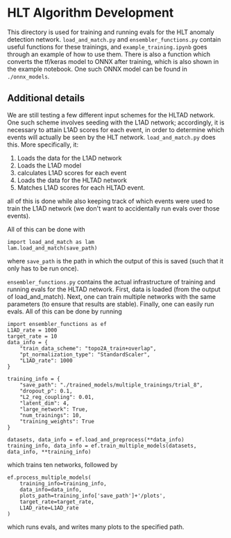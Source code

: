 # HLT Algorithm Development

This directory is used for training and running evals for the HLT anomaly detection network. `load_and_match.py` and `ensembler_functions.py` contain useful functions for these trainings, and `example_training.ipynb` goes through an example of how to use them. There is also a function which converts the tf/keras model to ONNX after training, which is also shown in the example notebook. One such ONNX model can be found in `./onnx_models`.

## Additional details
We are still testing a few different input schemes for the HLTAD network. One such scheme involves seeding with the L1AD network; accordingly, it is necessary to attain L1AD scores for each event, in order to determine which events will actually be seen by the HLT network. `load_and_match.py` does this. More specifically, it:
1. Loads the data for the L1AD network
2. Loads the L1AD model
3. calculates L1AD scores for each event
4. Loads the data for the HLTAD network
5. Matches L1AD scores for each HLTAD event.

all of this is done while also keeping track of which events were used to train the L1AD network (we don't want to accidentally run evals over those events).

All of this can be done with
```
import load_and_match as lam
lam.load_and_match(save_path)
```
where `save_path` is the path in which the output of this is saved (such that it only has to be run once).

`ensembler_functions.py` contains the actual infrastructure of training and running evals for the HLTAD network. First, data is loaded (from the output of load_and_match). Next, one can train multiple networks with the same parameters (to ensure that results are stable). Finally, one can easily run evals. All of this can be done by running 

```
import ensembler_functions as ef
L1AD_rate = 1000
target_rate = 10
data_info = {
    "train_data_scheme": "topo2A_train+overlap", 
    "pt_normalization_type": "StandardScaler", 
    "L1AD_rate": 1000
}

training_info = {
    "save_path": "./trained_models/multiple_trainings/trial_8", 
    "dropout_p": 0.1, 
    "L2_reg_coupling": 0.01, 
    "latent_dim": 4, 
    "large_network": True, 
    "num_trainings": 10,
    "training_weights": True
}

datasets, data_info = ef.load_and_preprocess(**data_info)
training_info, data_info = ef.train_multiple_models(datasets, data_info, **training_info)
```
which trains ten networks, followed by

```
ef.process_multiple_models(
    training_info=training_info,
    data_info=data_info,
    plots_path=training_info['save_path']+'/plots',
    target_rate=target_rate,
    L1AD_rate=L1AD_rate
)
```

which runs evals, and writes many plots to the specified path.
